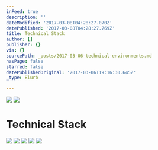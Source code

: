 ```yaml
---
inFeed: true
description: ''
dateModified: '2017-03-08T04:28:27.070Z'
datePublished: '2017-03-08T04:28:27.769Z'
title: Technical Stack
author: []
publisher: {}
via: {}
sourcePath: _posts/2017-03-06-technical-environments.md
hasPage: false
starred: false
datePublishedOriginal: '2017-03-06T19:16:30.645Z'
_type: Blurb

---
```

![](https://the-grid-user-content.s3-us-west-2.amazonaws.com/88707d22-39a1-49bc-b2d7-14da9a30dc21.png)
![](https://the-grid-user-content.s3-us-west-2.amazonaws.com/8a40b9f5-6358-4e8f-aa7a-c3796d824e22.png)

# Technical Stack
![](https://the-grid-user-content.s3-us-west-2.amazonaws.com/1df0bfcf-1d0b-4bbf-a0e5-66a9a66499e1.jpg)
![](https://the-grid-user-content.s3-us-west-2.amazonaws.com/aaa5ca4b-223a-487d-aad0-a6f8962d1c85.png)
![](https://the-grid-user-content.s3-us-west-2.amazonaws.com/2d98b72c-5bcf-435e-b295-be981244e5d9.png)
![](https://the-grid-user-content.s3-us-west-2.amazonaws.com/87a2dde7-e903-4196-b0ee-513350c84c58.png)
![](https://the-grid-user-content.s3-us-west-2.amazonaws.com/7bbadc65-bab0-491e-ae42-7bfcc357ef87.png)